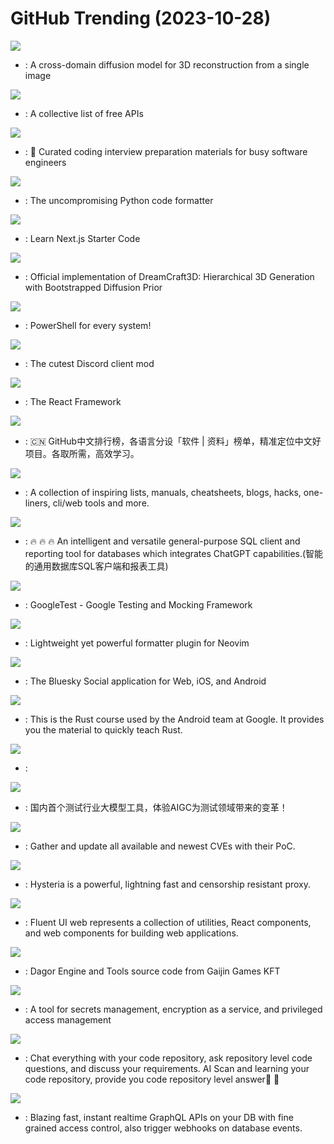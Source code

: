 # GitHub Trending (2023-10-28)

![](https://img.shields.io/badge/Python-New%2023-green?style=flat-square&logo=appveyor)
- [](https://github.comundefined): A cross-domain diffusion model for 3D reconstruction from a single image

![](https://img.shields.io/badge/Python-New%20283-green?style=flat-square&logo=appveyor)
- [](https://github.comundefined): A collective list of free APIs

![](https://img.shields.io/badge/TypeScript-New%201-green?style=flat-square&logo=appveyor)
- [](https://github.comundefined): 💯 Curated coding interview preparation materials for busy software engineers

![](https://img.shields.io/badge/Python-New%20755-green?style=flat-square&logo=appveyor)
- [](https://github.comundefined): The uncompromising Python code formatter

![](https://img.shields.io/badge/TypeScript-New%2089-green?style=flat-square&logo=appveyor)
- [](https://github.comundefined): Learn Next.js Starter Code

![](https://img.shields.io/badge/none-New%20222-green?style=flat-square&logo=appveyor)
- [](https://github.comundefined): Official implementation of DreamCraft3D: Hierarchical 3D Generation with Bootstrapped Diffusion Prior

![](https://img.shields.io/badge/C%23-New%2018-green?style=flat-square&logo=appveyor)
- [](https://github.comundefined): PowerShell for every system!

![](https://img.shields.io/badge/TypeScript-New%20109-green?style=flat-square&logo=appveyor)
- [](https://github.comundefined): The cutest Discord client mod

![](https://img.shields.io/badge/JavaScript-New%20130-green?style=flat-square&logo=appveyor)
- [](https://github.comundefined): The React Framework

![](https://img.shields.io/badge/Java-New%2067-green?style=flat-square&logo=appveyor)
- [](https://github.comundefined): 🇨🇳 GitHub中文排行榜，各语言分设「软件 | 资料」榜单，精准定位中文好项目。各取所需，高效学习。

![](https://img.shields.io/badge/none-New%20135-green?style=flat-square&logo=appveyor)
- [](https://github.comundefined): A collection of inspiring lists, manuals, cheatsheets, blogs, hacks, one-liners, cli/web tools and more.

![](https://img.shields.io/badge/Java-New%2076-green?style=flat-square&logo=appveyor)
- [](https://github.comundefined): 🔥 🔥 🔥 An intelligent and versatile general-purpose SQL client and reporting tool for databases which integrates ChatGPT capabilities.(智能的通用数据库SQL客户端和报表工具)

![](https://img.shields.io/badge/C%2B%2B-New%2043-green?style=flat-square&logo=appveyor)
- [](https://github.comundefined): GoogleTest - Google Testing and Mocking Framework

![](https://img.shields.io/badge/Lua-New%2026-green?style=flat-square&logo=appveyor)
- [](https://github.comundefined): Lightweight yet powerful formatter plugin for Neovim

![](https://img.shields.io/badge/TypeScript-New%2017-green?style=flat-square&logo=appveyor)
- [](https://github.comundefined): The Bluesky Social application for Web, iOS, and Android

![](https://img.shields.io/badge/Rust-New%2063-green?style=flat-square&logo=appveyor)
- [](https://github.comundefined): This is the Rust course used by the Android team at Google. It provides you the material to quickly teach Rust.

![](https://img.shields.io/badge/none-New%2060-green?style=flat-square&logo=appveyor)
- [](https://github.comundefined): 

![](https://img.shields.io/badge/Python-New%2019-green?style=flat-square&logo=appveyor)
- [](https://github.comundefined): 国内首个测试行业大模型工具，体验AIGC为测试领域带来的变革！

![](https://img.shields.io/badge/HTML-New%2016-green?style=flat-square&logo=appveyor)
- [](https://github.comundefined): Gather and update all available and newest CVEs with their PoC.

![](https://img.shields.io/badge/Go-New%2034-green?style=flat-square&logo=appveyor)
- [](https://github.comundefined): Hysteria is a powerful, lightning fast and censorship resistant proxy.

![](https://img.shields.io/badge/TypeScript-New%20106-green?style=flat-square&logo=appveyor)
- [](https://github.comundefined): Fluent UI web represents a collection of utilities, React components, and web components for building web applications.

![](https://img.shields.io/badge/C%2B%2B-New%2096-green?style=flat-square&logo=appveyor)
- [](https://github.comundefined): Dagor Engine and Tools source code from Gaijin Games KFT

![](https://img.shields.io/badge/Go-New%20114-green?style=flat-square&logo=appveyor)
- [](https://github.comundefined): A tool for secrets management, encryption as a service, and privileged access management

![](https://img.shields.io/badge/Python-New%2027-green?style=flat-square&logo=appveyor)
- [](https://github.comundefined): Chat everything with your code repository, ask repository level code questions, and discuss your requirements. AI Scan and learning your code repository, provide you code repository level answer🧱 🧱

![](https://img.shields.io/badge/TypeScript-New%2026-green?style=flat-square&logo=appveyor)
- [](https://github.comundefined): Blazing fast, instant realtime GraphQL APIs on your DB with fine grained access control, also trigger webhooks on database events.

